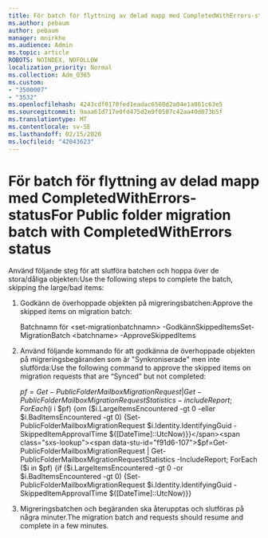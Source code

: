 ```yaml
---
title: För batch för flyttning av delad mapp med CompletedWithErrors-status
ms.author: pebaum
author: pebaum
manager: mnirkhe
ms.audience: Admin
ms.topic: article
ROBOTS: NOINDEX, NOFOLLOW
localization_priority: Normal
ms.collection: Adm_O365
ms.custom:
- "3500007"
- "3532"
ms.openlocfilehash: 4243cdf0170fed1eadac6560d2a04e1a861c63e5
ms.sourcegitcommit: 9aaa61d717e0fd475d2e9f0507c42aa40d073b5f
ms.translationtype: MT
ms.contentlocale: sv-SE
ms.lasthandoff: 02/15/2020
ms.locfileid: "42043623"
---
```

# <a name="for-public-folder-migration-batch-with-completedwitherrors-status"></a><span data-ttu-id="f91d6-102">För batch för flyttning av delad mapp med CompletedWithErrors-status</span><span class="sxs-lookup"><span data-stu-id="f91d6-102">For Public folder migration batch with CompletedWithErrors status</span></span>

<span data-ttu-id="f91d6-103">Använd följande steg för att slutföra batchen och hoppa över de stora/dåliga objekten:</span><span class="sxs-lookup"><span data-stu-id="f91d6-103">Use the following steps to complete the batch, skipping the large/bad items:</span></span> 
1. <span data-ttu-id="f91d6-104">Godkänn de överhoppade objekten på migreringsbatchen:</span><span class="sxs-lookup"><span data-stu-id="f91d6-104">Approve the skipped items on migration batch:</span></span>

    <span data-ttu-id="f91d6-105">Batchnamn för \<set-migrationbatchnamn> -GodkännSkippedItems</span><span class="sxs-lookup"><span data-stu-id="f91d6-105">Set-MigrationBatch \<batchname> -ApproveSkippedItems</span></span> 
2. <span data-ttu-id="f91d6-106">Använd följande kommando för att godkänna de överhoppade objekten på migreringsbegäranden som är "Synkroniserade" men inte slutförda:</span><span class="sxs-lookup"><span data-stu-id="f91d6-106">Use the following command to approve the skipped items on migration requests that are “Synced” but not completed:</span></span>

    <span data-ttu-id="f91d6-107">$pf=Get-PublicFolderMailboxMigrationRequest | Get-PublicFolderMailboxMigrationRequestStatistics -includeReport; ForEach ($i i $pf) {om ($i.LargeItemsEncountered -gt 0 -eller $i.BadItemsEncountered -gt 0) {Set-PublicFolderMailboxMigrationRequest $i.Identity.IdentifyingGuid -SkippedItemApprovalTime $([DateTime]::UtcNow)}}</span><span class="sxs-lookup"><span data-stu-id="f91d6-107">$pf=Get-PublicFolderMailboxMigrationRequest | Get-PublicFolderMailboxMigrationRequestStatistics -IncludeReport; ForEach ($i in $pf) {if ($i.LargeItemsEncountered -gt 0 -or $i.BadItemsEncountered -gt 0) {Set-PublicFolderMailboxMigrationRequest $i.Identity.IdentifyingGuid -SkippedItemApprovalTime $([DateTime]::UtcNow)}}</span></span>
3. <span data-ttu-id="f91d6-108">Migreringsbatchen och begäranden ska återupptas och slutföras på några minuter.</span><span class="sxs-lookup"><span data-stu-id="f91d6-108">The migration batch and requests should resume and complete in a few minutes.</span></span>

